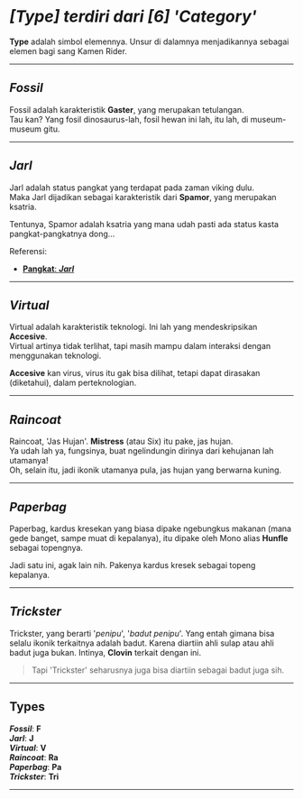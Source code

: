 # _**[Type] terdiri dari [6] 'Category'**_ <br>
**Type** adalah simbol elemennya. Unsur di dalamnya menjadikannya sebagai elemen bagi sang Kamen Rider. <br>

---
## ***Fossil***
Fossil adalah karakteristik **Gaster**, yang merupakan tetulangan. <br>
Tau kan? Yang fosil dinosaurus-lah, fosil hewan ini lah, itu lah, di museum-museum gitu.

---
## ***Jarl***
Jarl adalah status pangkat yang terdapat pada zaman viking dulu. <br>
Maka Jarl dijadikan sebagai karakteristik dari **Spamor**, yang merupakan ksatria.

Tentunya, Spamor adalah ksatria yang mana udah pasti ada status kasta pangkat-pangkatnya dong...

Referensi: 
- [**Pangkat**: ***Jarl***](https://en.wikipedia.org/wiki/Jarl)

---
## ***Virtual***
Virtual adalah karakteristik teknologi. Ini lah yang mendeskripsikan **Accesive**. <br>
Virtual artinya tidak terlihat, tapi masih mampu dalam interaksi dengan menggunakan teknologi.

**Accesive** kan virus, virus itu gak bisa dilihat, tetapi dapat dirasakan (diketahui), dalam perteknologian.

---
## ***Raincoat***
Raincoat, 'Jas Hujan'. **Mistress** (atau Six) itu pake, jas hujan. <br>
Ya udah lah ya, fungsinya, buat ngelindungin dirinya dari kehujanan lah utamanya! <br>
Oh, selain itu, jadi ikonik utamanya pula, jas hujan yang berwarna kuning.

---
## ***Paperbag***
Paperbag, kardus kresekan yang biasa dipake ngebungkus makanan (mana gede banget, sampe muat di kepalanya), itu dipake oleh Mono alias **Hunfle** sebagai topengnya.

Jadi satu ini, agak lain nih. Pakenya kardus kresek sebagai topeng kepalanya.

---
## ***Trickster***
Trickster, yang berarti '*penipu*', '*badut penipu*'. Yang entah gimana bisa selalu ikonik terkaitnya adalah badut. Karena diartiin ahli sulap atau ahli badut juga bukan. Intinya, **Clovin** terkait dengan ini.

> Tapi 'Trickster' seharusnya juga bisa diartiin sebagai badut juga sih.

---
## Types

***Fossil***: **F** <br>
***Jarl***: **J** <br>
***Virtual***: **V** <br>
***Raincoat***: **Ra** <br>
***Paperbag***: **Pa** <br>
***Trickster***: **Tri** <br>

---
